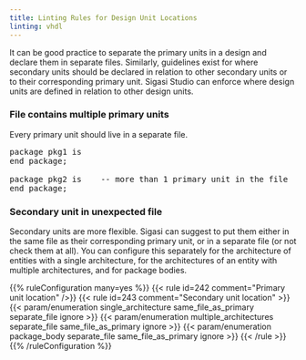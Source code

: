 ```yaml
---
title: Linting Rules for Design Unit Locations
linting: vhdl
---
```


It can be good practice to separate the primary units in a design and declare them in separate files.
Similarly, guidelines exist for where secondary units should be declared in relation to other secondary units or to their corresponding primary unit.
Sigasi Studio can enforce where design units are defined in relation to other design units.

### File contains multiple primary units

Every primary unit should live in a separate file.

<pre>package pkg1 is
end package;

package <span class="warning">pkg2</span> is    -- more than 1 primary unit in the file
end package;</pre>

### Secondary unit in unexpected file

Secondary units are more flexible. Sigasi can suggest to put them either
in the same file as their corresponding primary unit, or in a separate
file (or not check them at all). You can configure this separately
for the architecture of entities with a single architecture, for the
architectures of an entity with multiple architectures, and for package
bodies.

{{% ruleConfiguration many=yes %}}
{{< rule id=242 comment="Primary unit location" />}}
{{< rule id=243 comment="Secondary unit location" >}}
{{< param/enumeration single_architecture same_file_as_primary separate_file ignore >}}
{{< param/enumeration multiple_architectures separate_file same_file_as_primary ignore >}}
{{< param/enumeration package_body separate_file same_file_as_primary ignore >}}
{{< /rule >}}
{{% /ruleConfiguration %}}
